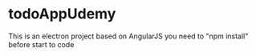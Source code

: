 # todoAppUdemy

This is an electron project based on AngularJS
you need to "npm install" before start to code
